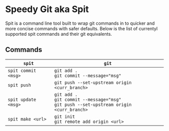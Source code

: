 # Speedy Git aka Spit
Spit is a command line tool built to wrap git commands in to quicker and more concise commands with safer defaults. Below is the list of currentyl supported spit commands and their git equivalents.

## Commands
| `spit` | `git` |
| ------ | ----- |
| `spit commit <msg>` | `git add . `<br /> `git commit --message="msg"` |
| `spit push` | `git push --set-upstream origin <curr_branch>` |
| `spit update <msg>` | `git add .` <br /> `git commit --message="msg"`<br /> `git push --set-upstream origin <curr_branch>` |
| `spit make <url>` | `git init` <br /> `git remote add origin <url>` |


